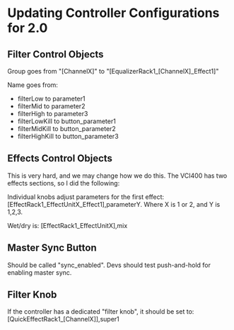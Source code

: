 # Updating Controller Configurations for 2.0

## Filter Control Objects

Group goes from "\[ChannelX\]" to
"\[EqualizerRack1\_\[ChannelX\]\_Effect1\]"

Name goes from:

  - filterLow to parameter1
  - filterMid to parameter2
  - filterHigh to parameter3
  - filterLowKill to button\_parameter1
  - filterMidKill to button\_parameter2
  - filterHighKill to button\_parameter3

## Effects Control Objects

This is very hard, and we may change how we do this. The VCI400 has two
effects sections, so I did the following:

Individual knobs adjust parameters for the first effect:
\[EffectRack1\_EffectUnitX\_Effect1\],parameterY. Where X is 1 or 2, and
Y is 1,2,3.

Wet/dry is: \[EffectRack1\_EffectUnitX\],mix

## Master Sync Button

Should be called "sync\_enabled". Devs should test push-and-hold for
enabling master sync.

## Filter Knob

If the controller has a dedicated "filter knob", it should be set to:
\[QuickEffectRack1\_\[ChannelX\]\],super1
